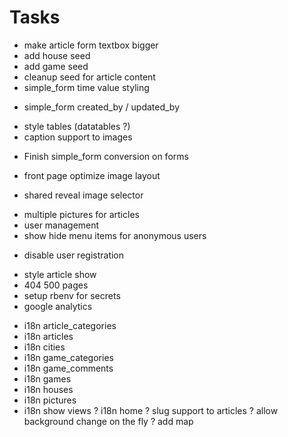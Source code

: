 
Tasks
=======

 - make article form textbox bigger
 - add house seed
 - add game seed
 - cleanup seed for article content
 - simple_form time value styling
 + simple_form created_by / updated_by
 - style tables (datatables ?)
 - caption support to images
 + Finish simple_form conversion on forms
 - front page optimize image layout
 + shared reveal image selector
 - multiple pictures for articles
 - user management
 - show hide menu items for anonymous users
 + disable user registration
 - style article show
 - 404 500 pages
 - setup rbenv for secrets
 - google analytics
 + i18n article_categories
 + i18n articles
 + i18n cities
 + i18n game_categories
 + i18n game_comments
 + i18n games
 + i18n houses
 + i18n pictures
 + i18n show views
 ? i18n home
 ? slug support to articles
 ? allow background change on the fly
 ? add map


